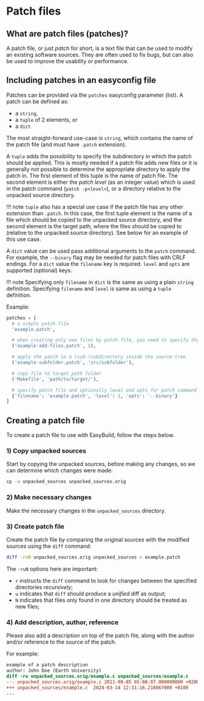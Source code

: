 # Patch files

## What are patch files (patches)?

A patch file, or just *patch* for short, is a text file that can be used to modify an existing software sources.
They are often used to fix bugs, but can also be used to improve the usability or performance.

## Including patches in an easyconfig file

Patches can be provided via the `patches` easyconfig parameter (list). A
patch can be defined as:

- a `string`,
- a `tuple` of 2 elements, or
- a `dict`

The most straight-forward use-case is `string`, which contains the name
of the patch file (and must have `.patch` extension).

A `tuple` adds the possibility to specify the subdirectory in which the patch should be applied.
This is mostly needed if a patch file adds new files or it is generally
not possible to determine the appropriate directory to apply the patch in.
The first element of this tuple is
the name of patch file. The second element is either the *patch level* (as an integer value)
which is used in the patch command (`patch -p<level>`), or a directory relative to the unpacked source directory.

!!! note
    `tuple` also has a special use case if the patch file has any other extension than `.patch`.
    In this case, the first tuple element is the name of a file which should be
    copied to the unpacked source directory, and the second element is
    the target path, where the files should be copied to (relative to
    the unpacked source directory). See below for an example of this use case.

A `dict` value can be used pass additional arguments to the `patch` command.
For example, the `--binary` flag may be needed for patch files
with CRLF endings. For a `dict` value the `filename` key is required.
`level` and `opts` are supported (optional) keys.

!!! note
    Specifying only `filename` in `dict` is the same as using a plain `string` definition.
    Specifying `filename` and `level` is same as using a `tuple`
    definition.

Example:

```python
patches = [
  # a simple patch file
  'example.patch',

  # when creating only new files by patch file, you need to specify the level:
  ('example-add-files.patch', 1),

  # apply the patch in a (sub-)subdirectory inside the source tree
  ('example-subfolder.patch', 'src/subfolder'),

  # copy file to target_path folder
  ('Makefile', 'path/to/target/'),

  # specify patch file and optionally level and opts for patch command
  {'filename': 'example.patch', 'level': 1, 'opts': '--binary'}
]
```

## Creating a patch file

To create a patch file to use with EasyBuild, follow the steps below.

### 1) Copy unpacked sources

Start by copying the unpacked sources, before making any changes, so we can determine which changes were made:

```bash
cp -a unpacked_sources unpacked_sources.orig

```

### 2) Make necessary changes

Make the necessary changes in the `unpacked_sources` directory.

### 3) Create patch file

Create the patch file by comparing the original sources with the modified sources using the `diff` command:

```bash
diff -ruN unpacked_sources.orig unpacked_sources > example.patch
```

The `-ruN` options here are important:

- `r` instructs the `diff` command to look for changes between the specified directories *recursively*;
- `u` indicates that `diff` should produce a *unified* diff as output;
- `N` indicates that files only found in one directory should be treated as new files;

### 4) Add description, author, reference

Please also add a description on top of the patch file, along with the author and/or reference to the source of the patch.

For example:

```diff
example of a patch description
author: John Doe (Earth University)
diff -ru unpacked_sources.orig/example.c unpacked_sources/example.c
--- unpacked_sources.orig/example.c	2011-08-05 05:08:07.000000000 +0200
+++ unpacked_sources/example.c	2024-03-14 12:31:16.218067000 +0100
...
```
